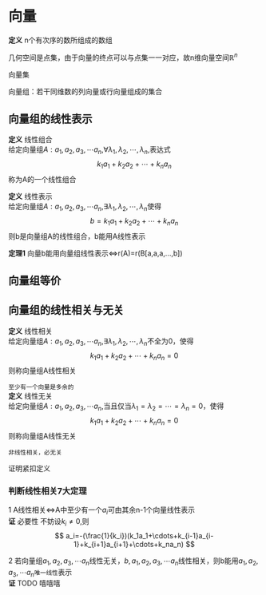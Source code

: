 # 向量
**定义** n个有次序的数所组成的数组

几何空间是点集，由于向量的终点可以与点集一一对应，故n维向量空间$\mathbb{R}^{n}$

向量集

向量组：若干同维数的列向量或行向量组成的集合

## 向量组的线性表示
**定义** 线性组合  
给定向量组$A:a_1,a_2,a_3,\cdots a_n$,$\forall \lambda_1,\lambda_2,\cdots,\lambda_n$,表达式
$$
k_1a_1+k_2a_2+\cdots+k_na_n
$$
称为A的一个线性组合  

**定义** 线性表示  
给定向量组$A:a_1,a_2,a_3,\cdots a_n$,$\exists\lambda_1,\lambda_2,\cdots,\lambda_n$使得
$$
b=k_1a_1+k_2a_2+\cdots+k_na_n
$$
则b是向量组A的线性组合，b能用A线性表示

**定理1** 向量b能用向量组线性表示$\Leftrightarrow$r(A)=r(B[a,a,a,...,b])

## 向量组等价

## 向量组的线性相关与无关
**定义** 线性相关  
给定向量组$A:a_1,a_2,a_3,\cdots a_n$,$\exists\lambda_1,\lambda_2,\cdots,\lambda_n$不全为0，使得
$$
k_1a_1+k_2a_2+\cdots+k_na_n=0
$$
则称向量组A线性相关

`至少有一个向量是多余的`  
**定义** 线性无关  
给定向量组$A:a_1,a_2,a_3,\cdots a_n$,当且仅当$\lambda_1=\lambda_2=\cdots=\lambda_n=0$，使得
$$
k_1a_1+k_2a_2+\cdots+k_na_n=0
$$
则称向量组A线性无关

`非线性相关，必无关`

证明紧扣定义
### 判断线性相关7大定理

1 A线性相关$\Leftrightarrow$A中至少有一个$a_i$可由其余n-1个向量线性表示  
**证** 必要性
不妨设$k_i\ne 0$,则
$$
a_i=-(\frac{1}{k_i})(k_1a_1+\cdots+k_{i-1}a_{i-1}+k_{i+1}a_{i+1}+\cdots+k_na_n)
$$

2 若向量组$a_1,a_2,a_3,\cdots a_n$线性无关，$b,a_1,a_2,a_3,\cdots a_n$线性相关，则b能用$a_1,a_2,a_3,\cdots a_n$`唯一线性`表示  
**证** 
TODO 嘻嘻嘻  

